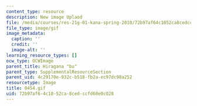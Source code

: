 ```yaml
---
content_type: resource
description: New image Uplaod
file: /media/courses/res-21g-01-kana-spring-2010/72b97af64c1052ca8cedccfd68e0c028_0454.gif
file_type: image/gif
image_metadata:
  caption: ''
  credit: ''
  image-alt: ''
learning_resource_types: []
ocw_type: OCWImage
parent_title: Hiragana "bu"
parent_type: SupplementalResourceSection
parent_uid: 4c29170e-932c-b518-fb2a-ec97dc98a252
resourcetype: Image
title: 0454.gif
uid: 72b97af6-4c10-52ca-8ced-ccfd68e0c028
---
```

